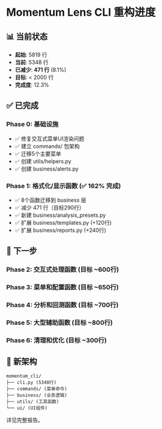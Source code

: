 # Momentum Lens CLI 重构进度

## 📊 当前状态

- **起始**: 5819 行
- **当前**: 5348 行
- **已减少**: **471 行** (8.1%)
- **目标**: < 2000 行
- **完成度**: 12.3%

## ✅ 已完成

### Phase 0: 基础设施
- ✅ 修复交互式菜单UI渲染问题
- ✅ 建立 commands/ 包架构
- ✅ 迁移5个主要菜单
- ✅ 创建 utils/helpers.py
- ✅ 创建 business/alerts.py

### Phase 1: 格式化/显示函数 (✅ 162% 完成)
- ✅ 8个函数迁移到 business 层
- ✅ 减少 471 行（目标290行）
- ✅ 新建 business/analysis_presets.py
- ✅ 扩展 business/templates.py (+120行)
- ✅ 扩展 business/reports.py (+240行)

## 🎯 下一步

### Phase 2: 交互式处理函数 (目标 ~600行)
### Phase 3: 菜单和配置函数 (目标 ~650行)
### Phase 4: 分析和回测函数 (目标 ~700行)
### Phase 5: 大型辅助函数 (目标 ~800行)
### Phase 6: 清理和优化 (目标 ~300行)

## 📁 新架构

```
momentum_cli/
├── cli.py (5348行)
├── commands/ (菜单命令)
├── business/ (业务逻辑)
├── utils/ (工具函数)
└── ui/ (UI组件)
```

详见完整报告。
